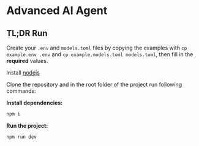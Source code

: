 # Advanced AI Agent

## TL;DR Run

Create your `.env` and `models.toml` files by copying the examples with `cp example.env .env` and `cp example.models.toml models.toml`, then fill in the **required** values.

Install [nodejs](https://nodejs.org/en)

Clone the repository and in the root folder of the project run following commands:


**Install dependencies:**
```bash
npm i
```

**Run the project:**
```bash
npm run dev
```
